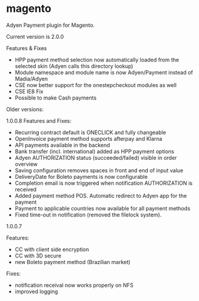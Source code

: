 magento
=======

 Adyen Payment plugin for Magento.
 
 Current version is 2.0.0
 
 Features & Fixes
 
 * HPP payment method selection now automatically loaded from the selected skin (Adyen calls this directory lookup)
 * Module namespace and module name is now Adyen/Payment instead of Madia/Adyen
 * CSE now better support for the onestepcheckout modules as well
 * CSE IE8 Fix
 * Possible to make Cash payments

 Older versions:
 
 1.0.0.8
 Features and Fixes:

 * Recurring contract default is ONECLICK and fully changeable
 * OpenInvoice payment method supports afterpay and Klarna
 * API payments available in the backend
 * Bank transfer (incl. international) added as HPP payment options
 * Adyen AUTHORIZATION status (succeeded/failed) visible in order overview
 * Saving configuration removes spaces in front and end of input value
 * DeliveryDate for Boleto payments is now configurable
 * Completion email is now triggered when notification AUTHORIZATION is received
 * Added payment method POS. Automatic redirect to Adyen app for the payment
 * Payment to applicable countries now available for all payment methods
 * Fixed time-out in notification (removed the filelock system). 

 1.0.0.7

 Features:
 * CC with client side encryption
 * CC with 3D secure
 * new Boleto payment method (Brazilian market)

 Fixes:
 * notification receival now works properly on NFS
 * improved logging
 
 
 
